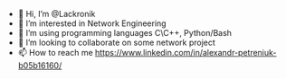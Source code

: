 - 👋 Hi, I’m @Lackronik
- 👀 I’m interested in Network Engineering
- 🌱 I’m using programming languages C\C++, Python/Bash
- 💞️ I’m looking to collaborate on some network project
- 📫 How to reach me https://www.linkedin.com/in/alexandr-petreniuk-b05b16160/

<!---
Lackronik/Lackronik is a ✨ special ✨ repository because its `README.md` (this file) appears on your GitHub profile.
You can click the Preview link to take a look at your changes.
--->
